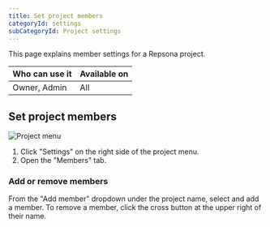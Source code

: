 ```yaml
---
title: Set project members
categoryId: settings
subCategoryId: Project settings
---
```


This page explains member settings for a Repsona project.

| Who can use it | Available on |
|---|---|
| Owner, Admin | All |

## Set project members

![Project menu](/images/help/project-menu.en.png)

1. Click "Settings" on the right side of the project menu.
2. Open the "Members" tab.

### Add or remove members

From the "Add member" dropdown under the project name, select and add a member. To remove a member, click the cross button at the upper right of their name.

